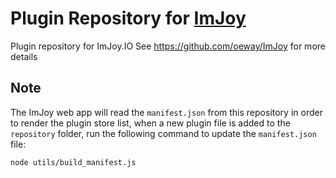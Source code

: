 # Plugin Repository for [ImJoy](https://imjoy.io)
Plugin repository for ImJoy.IO
See https://github.com/oeway/ImJoy for more details


## Note
The ImJoy web app will read the `manifest.json` from this repository in order to render the plugin store list, when a new plugin file is added to the `repository` folder, run the following command to update the `manifest.json` file:

```
node utils/build_manifest.js
```

